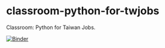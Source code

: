 # classroom-python-for-twjobs
Classroom: Python for Taiwan Jobs.

[![Binder](https://mybinder.org/badge_logo.svg)](https://mybinder.org/v2/gh/datainpoint/classroom-python-for-twjobs/HEAD)
